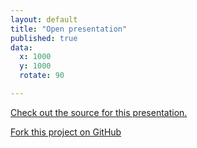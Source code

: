 ```yaml
---
layout: default
title: "Open presentation"
published: true
data:
  x: 1000
  y: 1000
  rotate: 90

---
```


[Check out the source for this presentation.](https://github.com/yongjhih/office-tools-slide/tree/gh-pages)

[Fork this project on GitHub](https://github.com/bmcmurray/hekyll)
